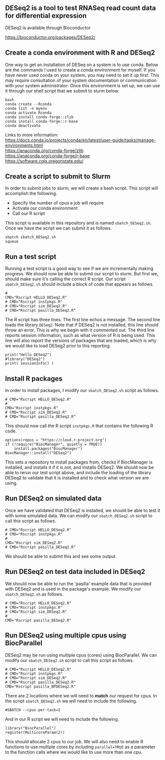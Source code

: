 
## DESeq2 is a tool to test RNASeq read count data for differential expression

DESeq2 is available through Bioconductor

https://bioconductor.org/packages/DESeq2/


## Create a conda environment with R and DESeq2

One way to get an installation of DESeq on a system is to use conda.
Below are the commands I used to create a conda environment for myself.
If you have never used conda on your system, you may need to set it up first.
This may require consultation of your system documentation or communication with your system administrator.
Once this environment is set up, we can use it through our shell script that we submit to slurm below.

```
bash
conda create --Rconda
conda list -n myenv
conda activate Rconda
conda install conda-forge::zlib
conda install conda-forge::r-base
conda deactivate
```

Links to more information:    
https://docs.conda.io/projects/conda/en/latest/user-guide/tasks/manage-environments.html    
https://anaconda.org/conda-forge/zlib    
https://anaconda.org/conda-forge/r-base    
https://software.cqls.oregonstate.edu/    


## Create a script to submit to Slurm

In order to submit jobs to slurm, we will create a bash script.
This script will accomplish the following.

- Specify the number of cpus a job will require
- Activate our conda environment
- Call our R script

This script is available in this repository and is named `sbatch_DESeq2.sh`.
Once we have the script we can submit it as follows.

```
sbatch sbatch_DESeq2.sh
squeue
```

## Run a test script

Running a test script is a good way to see if we are incrementally making progress.
We should now be able to submit our script to slurm.
But first we, should make sure it's calling the correct R script.
Our script `sbatch_DESeq2.sh` should include a block of code that appears as follows.

```
#
CMD="Rscript HELLO_DESeq2.R"
# CMD="Rscript instpkgs.R"
# CMD="Rscript sim_DESeq2.R"
# CMD="Rscript pasilla_DESeq2.R"
```

The R script has three lines.
The first line echos a message.
The second line loads the library `DESeq2`.
Note that if DESeq2 is not installed, this line should throw an error.
This is why we begin with it commented out.
The third line reports session information, such as what version of R is being used.
This line will also report the versions of packages that are loaded, which is why we would like to load DESeg2 prior to this reporting.

```
print("Hello DESeq2")
#library("DESeq2")
print( sessionInfo() )
```


## Install R packages

In order to install packages, I modify our `sbatch_DESeq2.sh` script as follows.

```
# CMD="Rscript HELLO_DESeq2.R"
#
CMD="Rscript instpkgs.R"
# CMD="Rscript sim_DESeq2.R"
# CMD="Rscript pasilla_DESeq2.R"
```

This should now call the R script `instpkgs.R` that contains the following R code.

```
options(repos = "https://cloud.r-project.org")
if (!require("BiocManager", quietly = TRUE))
    install.packages("BiocManager")
BiocManager::install("DESeq2")
```

This sets a repository to install packages from, checks if BiocManager is installed, and installs it if it is not, and installs DESeq2.
We should now be able to rerun our test script above, and include the loading of the library DESeq2 to validate that it is installed and to check what version we are using.


## Run DESeq2 on simulated data

Once we have validated that DESeq2 is installed, we should be able to test it with some simulated data.
We can modify our `sbatch_DESeq2.sh` script to call this script as follows.

```
# CMD="Rscript HELLO_DESeq2.R"
# CMD="Rscript instpkgs.R"
#
CMD="Rscript sim_DESeq2.R"
# CMD="Rscript pasilla_DESeq2.R"
```

We should be able to submit this and see some output.


## Run DESeq2 on test data included in DESeq2

We should now be able to run the 'pasilla' example data that is provided with DESeq2 and is used in the package's example.
We modify our `sbatch_DESeq2.sh` as follows.

```
# CMD="Rscript HELLO_DESeq2.R"
# CMD="Rscript instpkgs.R"
# CMD="Rscript sim_DESeq2.R"
#
CMD="Rscript pasilla_DESeq2.R"
```


## Run DESeq2 using multiple cpus using BiocParallel

DESeq2 may be run using multiple cpus (cores) using BiocParallel.
We can modify our `sbatch_DESeq2.sh` script to call this script as follows.

```
# CMD="Rscript HELLO_DESeq2.R"
# CMD="Rscript instpkgs.R"
# CMD="Rscript sim_DESeq2.R"
# CMD="Rscript pasilla_DESeq2.R"
CMD="Rscript pasilla_BPDESeq2.R"
```

There are 2 locations where we will need to **match** our request for cpus.
In the script `sbatch_DESeq2.sh` we will need to include the following.

```
#SBATCH --cpus-per-task=2
```

And in our R script we will need to include the following.

```
library("BiocParallel")
register(MulticoreParam(2))
```

This should allocate 2 cpus to our job.
We will also need to enable R functions to use multiple cores by including `parallel=TRUE` as a parameter to the function calls where we would like to use more than one cpu.


